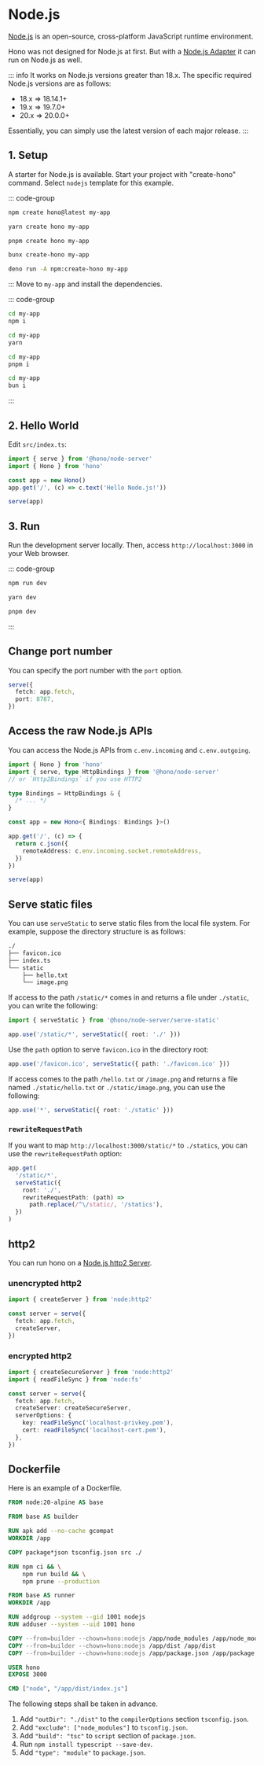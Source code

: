 # Node.js

[Node.js](https://nodejs.org/) is an open-source, cross-platform JavaScript runtime environment.

Hono was not designed for Node.js at first. But with a [Node.js Adapter](https://github.com/honojs/node-server) it can run on Node.js as well.

::: info
It works on Node.js versions greater than 18.x. The specific required Node.js versions are as follows:

- 18.x => 18.14.1+
- 19.x => 19.7.0+
- 20.x => 20.0.0+

Essentially, you can simply use the latest version of each major release.
:::

## 1. Setup

A starter for Node.js is available.
Start your project with "create-hono" command.
Select `nodejs` template for this example.

::: code-group

```sh [npm]
npm create hono@latest my-app
```

```sh [yarn]
yarn create hono my-app
```

```sh [pnpm]
pnpm create hono my-app
```

```sh [bun]
bunx create-hono my-app
```

```sh [deno]
deno run -A npm:create-hono my-app
```

:::
Move to `my-app` and install the dependencies.

::: code-group

```sh [npm]
cd my-app
npm i
```

```sh [yarn]
cd my-app
yarn
```

```sh [pnpm]
cd my-app
pnpm i
```

```sh [bun]
cd my-app
bun i
```

:::

## 2. Hello World

Edit `src/index.ts`:

```ts
import { serve } from '@hono/node-server'
import { Hono } from 'hono'

const app = new Hono()
app.get('/', (c) => c.text('Hello Node.js!'))

serve(app)
```

## 3. Run

Run the development server locally. Then, access `http://localhost:3000` in your Web browser.

::: code-group

```sh [npm]
npm run dev
```

```sh [yarn]
yarn dev
```

```sh [pnpm]
pnpm dev
```

:::

## Change port number

You can specify the port number with the `port` option.

```ts
serve({
  fetch: app.fetch,
  port: 8787,
})
```

## Access the raw Node.js APIs

You can access the Node.js APIs from `c.env.incoming` and `c.env.outgoing`.

```ts
import { Hono } from 'hono'
import { serve, type HttpBindings } from '@hono/node-server'
// or `Http2Bindings` if you use HTTP2

type Bindings = HttpBindings & {
  /* ... */
}

const app = new Hono<{ Bindings: Bindings }>()

app.get('/', (c) => {
  return c.json({
    remoteAddress: c.env.incoming.socket.remoteAddress,
  })
})

serve(app)
```

## Serve static files

You can use `serveStatic` to serve static files from the local file system. For example, suppose the directory structure is as follows:

```sh
./
├── favicon.ico
├── index.ts
└── static
    ├── hello.txt
    └── image.png
```

If access to the path `/static/*` comes in and returns a file under `./static`, you can write the following:

```ts
import { serveStatic } from '@hono/node-server/serve-static'

app.use('/static/*', serveStatic({ root: './' }))
```

Use the `path` option to serve `favicon.ico` in the directory root:

```ts
app.use('/favicon.ico', serveStatic({ path: './favicon.ico' }))
```

If access comes to the path `/hello.txt` or `/image.png` and returns a file named `./static/hello.txt` or `./static/image.png`, you can use the following:

```ts
app.use('*', serveStatic({ root: './static' }))
```

### `rewriteRequestPath`

If you want to map `http://localhost:3000/static/*` to `./statics`, you can use the `rewriteRequestPath` option:

```ts
app.get(
  '/static/*',
  serveStatic({
    root: './',
    rewriteRequestPath: (path) =>
      path.replace(/^\/static/, '/statics'),
  })
)
```

## http2

You can run hono on a [Node.js http2 Server](https://nodejs.org/api/http2.html).

### unencrypted http2

```ts
import { createServer } from 'node:http2'

const server = serve({
  fetch: app.fetch,
  createServer,
})
```

### encrypted http2

```ts
import { createSecureServer } from 'node:http2'
import { readFileSync } from 'node:fs'

const server = serve({
  fetch: app.fetch,
  createServer: createSecureServer,
  serverOptions: {
    key: readFileSync('localhost-privkey.pem'),
    cert: readFileSync('localhost-cert.pem'),
  },
})
```

## Dockerfile

Here is an example of a Dockerfile.

```Dockerfile
FROM node:20-alpine AS base

FROM base AS builder

RUN apk add --no-cache gcompat
WORKDIR /app

COPY package*json tsconfig.json src ./

RUN npm ci && \
    npm run build && \
    npm prune --production

FROM base AS runner
WORKDIR /app

RUN addgroup --system --gid 1001 nodejs
RUN adduser --system --uid 1001 hono

COPY --from=builder --chown=hono:nodejs /app/node_modules /app/node_modules
COPY --from=builder --chown=hono:nodejs /app/dist /app/dist
COPY --from=builder --chown=hono:nodejs /app/package.json /app/package.json

USER hono
EXPOSE 3000

CMD ["node", "/app/dist/index.js"]
```

The following steps shall be taken in advance.

1. Add `"outDir": "./dist"` to the `compilerOptions` section `tsconfig.json`.
2. Add `"exclude": ["node_modules"]` to `tsconfig.json`.
3. Add `"build": "tsc"` to `script` section of `package.json`.
4. Run `npm install typescript --save-dev`.
5. Add `"type": "module"` to `package.json`.
